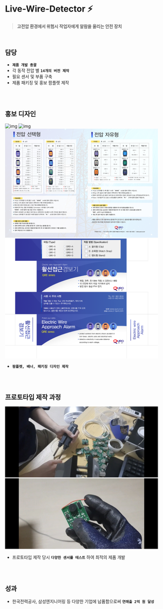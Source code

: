 # Live-Wire-Detector ⚡
 >  **고전압 환경에서 위험시 작업자에게 알람을 울리는 안전 장치**


<br />

## 담당
- **```제품 개발 총괄```**
- 각 동작 전압 별 **```14개의 버전 제작```**
- 필요 센서 및 부품 구축
- 제품 패키징 및 홍보 팜플렛 제작


<br />
<br />

## 홍보 디자인
![img](./docs/images/1.png)
![img](./docs/images/2.png)
![img](./docs/images/3.png)
![img](./docs/images/6.png)

- **```팜플렛, 배너, 패키징 디자인 제작```**


<br />
<br />

## 프로토타입 제작 과정
![img](./docs/images/4.jpg)
![img](./docs/images/5.png)

- 프로토타입 제작 당시 **```다양한 센서를 테스트```** 하여 최적의 제품 개발

<br />
<br />

## 성과
- 한국전력공사, 삼성엔지니어링 등 다양한 기업에 납품함으로써 **```연매출 2억 원 달성```**